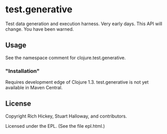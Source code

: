 # test.generative

Test data generation and execution harness. Very early days.
This API will change. You have been warned.

## Usage

See the namespace comment for clojure.test.generative.

### "Installation"

Requires development edge of Clojure 1.3.
test.generative is not yet available in Maven Central.

## License

Copyright Rich Hickey, Stuart Halloway, and contributors.

Licensed under the EPL. (See the file epl.html.)
